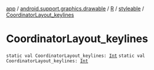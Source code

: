 [app](../../../index.md) / [android.support.graphics.drawable](../../index.md) / [R](../index.md) / [styleable](index.md) / [CoordinatorLayout_keylines](./-coordinator-layout_keylines.md)

# CoordinatorLayout_keylines

`static val CoordinatorLayout_keylines: `[`Int`](https://kotlinlang.org/api/latest/jvm/stdlib/kotlin/-int/index.html)
`static val CoordinatorLayout_keylines: `[`Int`](https://kotlinlang.org/api/latest/jvm/stdlib/kotlin/-int/index.html)